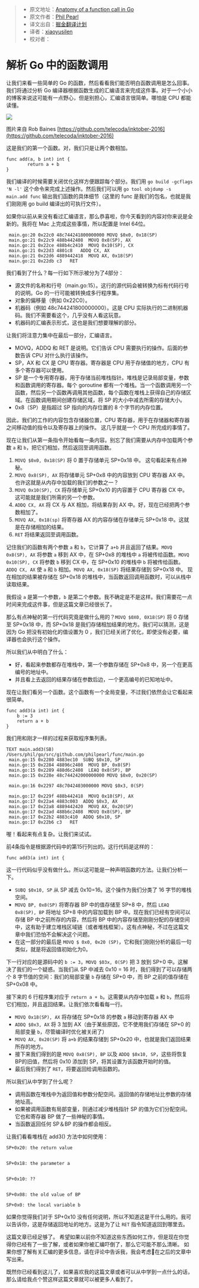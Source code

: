 > * 原文地址：[Anatomy of a function call in Go](https://syslog.ravelin.com/anatomy-of-a-function-call-in-go-f6fc81b80ecc#.povigaliw)
> * 原文作者：[Phil Pearl](https://syslog.ravelin.com/@philpearl?source=post_header_lockup)
> * 译文出自：[掘金翻译计划](https://github.com/xitu/gold-miner)
> * 译者：[xiaoyusilen](http://xiaoyu.world)
> * 校对者：

# 解析 Go 中的函数调用 #

让我们来看一些简单的 Go 的函数，然后看看我们能否明白函数调用是怎么回事。我们将通过分析 Go 编译器根据函数生成的汇编语言来完成这件事。对于一个小小的博客来说这可能有一点野心，但是别担心，汇编语言很简单。哪怕是 CPU 都能读懂。

<img class="progressiveMedia-noscript js-progressiveMedia-inner" src="https://cdn-images-1.medium.com/max/800/1*CKK4XrLm3ylzsQzNbOaroQ.png">

图片来自 Rob Baines [https://github.com/telecoda/inktober-2016](https://github.com/telecoda/inktober-2016)

这是我们的第一个函数。对，我们只是让两个数相加。

```
func add(a, b int) int {
        return a + b
}
```

我们编译的时候需要关闭优化这样方便跟踪每个部分。我们用 `go build -gcflags 'N -l'` 这个命令来完成上述操作。然后我们可以用 `go tool objdump -s main.add func` 输出我们函数的具体细节（这里的 func 是我们的包名，也就是我们刚刚用 go build 编译出的可执行文件）。

如果你以前从来没有看过汇编语言，那么恭喜啦，你今天看到的内容对你来说是全新的。我将在 Mac 上完成这些事情，所以配置是 Intel 64位。

```
 main.go:20 0x22c0 48c744241800000000 MOVQ $0x0, 0x18(SP)
 main.go:21 0x22c9 488b442408  MOVQ 0x8(SP), AX
 main.go:21 0x22ce 488b4c2410  MOVQ 0x10(SP), CX
 main.go:21 0x22d3 4801c8   ADDQ CX, AX
 main.go:21 0x22d6 4889442418  MOVQ AX, 0x18(SP)
 main.go:21 0x22db c3   RET
```

我们看到了什么？每一行如下所示被分为了4部分：

- 源文件的名称和行号（main.go:15）。这行的源代码会被转换为标有代码行号的说明。Go 的一行可能被转换成多行程序集。
- 对象的偏移量（例如 0x22C0）。
- 机器码（例如 48c744241800000000）。这是 CPU 实际执行的二进制机器码。我们不需要看这个，几乎没有人看这玩意。
- 机器码的汇编表示形式，这也是我们想要理解的部分。

让我们将注意力集中在最后一部分，汇编语言。

- MOVQ，ADDQ 和 RET 是说明。它们告诉 CPU 需要执行的操作。后面的参数告诉 CPU 对什么执行该操作。
- SP，AX 和 CX 是 CPU 寄存器。寄存器是 CPU 用于存储值的地方，CPU 有多个寄存器可以使用。
- SP 是一个专用寄存器，用于存储当前堆栈指针。堆栈是记录局部变量，参数和函数调用的寄存器。每个 goroutine 都有一个堆栈。当一个函数调用另一个函数，然后另一个函数再调用其他函数，每个函数在堆栈上获得自己的存储区域。在函数调用期间创建存储区域，将 SP 的大小中减去所需的存储大小。
- 0x8（SP）是指超过 SP 指向的内存位置的 8 个字节的内存位置。

因此，我们的工作的内容包含存储器位置，CPU 寄存器，用于在存储器和寄存器之间移动值的指令以及寄存器上的操作。 这几乎就是一个 CPU 所完成的事情了。

现在让我们从第一条指令开始看每一条内容。别忘了我们需要从内存中加载两个参数 `a` 和 `b`，把它们相加，然后返回至调用函数。

1. `MOVQ $0x0, 0x18(SP)` 将 0 置于存储单元 SP+0x18 中。 这句看起来有点神秘。
2. `MOVQ 0x8(SP), AX` 将存储单元 SP+0x8 中的内容放到 CPU 寄存器 AX 中。也许这就是从内存中加载的我们的参数之一？
3. `MOVQ 0x10(SP), CX` 将存储单元 SP+0x10 的内容置于 CPU 寄存器 CX 中。 这可能就是我们所需的另一个参数。
4. `ADDQ CX, AX` 将 CX 与 AX 相加，将结果存到 AX 中。好，现在已经把两个参数相加了。
5. `MOVQ AX, 0x18(sp)` 将寄存器 AX 的内容存储在存储单元 SP+0x18 中。这就是在存储相加的结果。
6. `RET` 将结果返回至调用函数。

记住我们的函数有两个参数 `a` 和 `b`，它计算了 `a+b` 并且返回了结果。`MOVQ 0x8(SP), AX` 将参数 `a` 移到 AX 中，在 SP+0x8 的堆栈中 `a` 将被传给函数。`MOVQ 0x10(SP), CX` 将参数 `b` 移到 CX 中，在 SP+0x10 的堆栈中 `b` 将被传给函数。`ADDQ CX, AX` 使 `a` 和 `b` 相加。`MOVQ AX, 0x18(SP)` 将结果存储到 SP+0x18 中。 现在相加的结果被存储在 SP+0x18 的堆栈中，当函数返回调用函数时，可以从栈中读取结果。

我假设 `a` 是第一个参数，`b` 是第二个参数。我不确定是不是这样。我们需要花一点时间来完成这件事，但是这篇文章已经很长了。

那么有点神秘的第一行代码究竟是做什么用的？`MOVQ $0X0, 0X18(SP)` 将 0 存储至 SP+0x18 中，而 SP+0x18 是我们存储相加结果的地方。我们可以猜测，这是因为 Go 把没有初始化的值设置为 0 ，我们已经关闭了优化，即使没有必要，编译器也会执行这个操作。

所以我们从中明白了什么：

- 好，看起来参数都存在堆栈中，第一个参数存储在 SP+0x8 中，另一个在更高编号的地址中。
- 并且看上去返回的结果存储在参数后边，一个更高编号的已知地址中。

现在让我们看另一个函数。这个函数有一个全局变量，不过我们依然会让它看起来很简单。

```
func add3(a int) int {
    b := 3
    return a + b
}
```

我们用和刚才一样的过程来获取程序集列表。

```
TEXT main.add3(SB) 
/Users/phil/go/src/github.com/philpearl/func/main.go
 main.go:15 0x2280 4883ec10  SUBQ $0x10, SP
 main.go:15 0x2284 48896c2408  MOVQ BP, 0x8(SP)
 main.go:15 0x2289 488d6c2408  LEAQ 0x8(SP), BP
 main.go:15 0x228e 48c744242000000000 MOVQ $0x0, 0x20(SP)
 
 main.go:16 0x2297 48c7042403000000 MOVQ $0x3, 0(SP)
 
 main.go:17 0x229f 488b442418  MOVQ 0x18(SP), AX
 main.go:17 0x22a4 4883c003  ADDQ $0x3, AX
 main.go:17 0x22a8 4889442420  MOVQ AX, 0x20(SP)
 main.go:17 0x22ad 488b6c2408  MOVQ 0x8(SP), BP
 main.go:17 0x22b2 4883c410  ADDQ $0x10, SP
 main.go:17 0x22b6 c3   RET
```

喔！看起来有点复杂。让我们来试试。

前4条指令是根据源代码中的第15行列出的。这行代码是这样的：

```
func add3(a int) int {
```

这一行代码似乎没有做什么。所以这可能是一种声明函数的方法。让我们分析一下。

- `SUBQ $0x10, SP` 从 SP 减去 0x10=16。这个操作为我们分类了 16 字节的堆栈空间。
- `MOVQ BP, 0x8(SP)` 将寄存器 BP 中的值存储至 SP+8 中，然后 `LEAQ 0x8(SP), BP` 将地址 SP+8 中的内容加载到 BP 中。现在我们已经有空间可以存储 BP 中之前所存的内容，然后将 BP 中的内容存储至刚刚分配的存储空间中，这有助于建立堆栈区域链（或者堆栈框架）。这有点神秘，不过在这篇文章中我们恐怕不会解决这个问题。
- 在这一部分的最后是 `MOVQ $ 0x0, 0x20 (SP)`，它和我们刚刚分析的最后一句类似，就是将返回值初始化为0。

下一行对应的是源码中的 `b := 3`，`MOVQ $03x, 0(SP)` 把 3 放到 SP+0 中。这解决了我们的一个疑惑。当我们从 SP 中减去 0x10 = 16 时，我们得到了可以存储两个 8 字节值的空间：我们的局部变量 `b` 存储在 SP+0 中，而 BP 之前的值存储在 SP+0x08 中。

接下来的 6 行程序集对应于 `return a + b`。这需要从内存中加载 `a` 和 `b`，然后将它们相加，并且返回结果。让我们依次看看每一行。

- `MOVQ 0x18(SP), AX` 将存储在 SP+0x18 的参数 `a` 移动到寄存器 AX 中
- `ADDQ $0x3, AX` 将 3 加到 AX（由于某些原因，它不使用我们存储在 SP+0 的局部变量 `b`，尽管编译时优化被关闭了）
- `MOVQ AX, 0x20(SP)` 将 `a+b` 的结果存储到 SP+0x20 中，也就是我们返回结果所存的地方。
- 接下来我们得到的是 `MOVQ 0x8(SP), BP` 以及 `ADDQ $0x10, SP`，这些将恢复BP的旧值，然后将 0x10 添加到 SP，将其设置为该函数开始时的值。
- 最后我们得到了 `RET`，将要返回给调用函数的。

所以我们从中学到了什么呢？

- 调用函数在堆栈中为返回值和参数分配空间。返回值的存储地址比参数的存储地址高。
- 如果被调用函数有局部变量，则通过减少堆栈指针 SP 的值为它们分配空间。它也和寄存器 BP 做了一些神秘的事情。
- 当函数返回任何 SP＆BP 的操作都会相反。

让我们看看堆栈在 add3() 方法中如何使用：

```
SP+0x20: the return value


SP+0x18: the parameter a


SP+0x10: ??


SP+0x08: the old value of BP

SP+0x0: the local variable b
```

如果你觉得我们对于 SP+0x10 没有任何说明，所以不知道这是干什么用的。我可以告诉你，这是存储返回地址的地方。这是为了让 `RET` 指令知道返回到哪里去。

这篇文章已经足够了。 希望如果以前你不知道这些东西如何工作，但是现在你觉得你已经有了一些了解，或者如果你被汇编吓倒了，那么它可能不那么清晰。 如果你想了解有关汇编的更多信息，请在评论中告诉我，我会考虑在之后的文章中写出来。

既然你已经看到这儿了，如果喜欢我的这篇文章或者可以从中学到一点什么的话，那么请给我点个赞这样这篇文章就可以被更多人看到了。